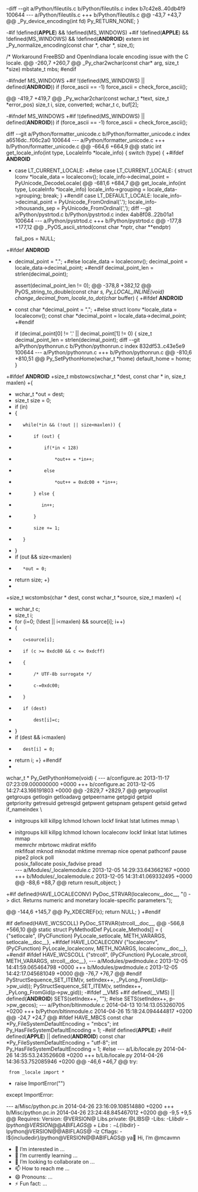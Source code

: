 -diff --git a/Python/fileutils.c b/Python/fileutils.c
index b7c42e8..40db4f9 100644
--- a/Python/fileutils.c
+++ b/Python/fileutils.c
@@ -43,7 +43,7 @@ _Py_device_encoding(int fd)
     Py_RETURN_NONE;
 }
 
-#if !defined(__APPLE__) && !defined(MS_WINDOWS)
+#if !defined(__APPLE__) && !defined(MS_WINDOWS) && !defined(__ANDROID__)
 extern int _Py_normalize_encoding(const char *, char *, size_t);
 
 /* Workaround FreeBSD and OpenIndiana locale encoding issue with the C locale.
@@ -260,7 +260,7 @@ _Py_char2wchar(const char* arg, size_t *size)
     mbstate_t mbs;
 #endif
 
-#ifndef MS_WINDOWS
+#if !(defined(MS_WINDOWS) || defined(__ANDROID__))
     if (force_ascii == -1)
         force_ascii = check_force_ascii();
 
@@ -419,7 +419,7 @@ _Py_wchar2char(const wchar_t *text, size_t *error_pos)
     size_t i, size, converted;
     wchar_t c, buf[2];
 
-#ifndef MS_WINDOWS
+#if !(defined(MS_WINDOWS) || defined(__ANDROID__))
     if (force_ascii == -1)
         force_ascii = check_force_ascii();
 
diff --git a/Python/formatter_unicode.c b/Python/formatter_unicode.c
index a6516dc..f06c2a0 100644
--- a/Python/formatter_unicode.c
+++ b/Python/formatter_unicode.c
@@ -664,6 +664,9 @@ static int
 get_locale_info(int type, LocaleInfo *locale_info)
 {
     switch (type) {
+#ifdef __ANDROID__
+    case LT_CURRENT_LOCALE:
+#else
     case LT_CURRENT_LOCALE: {
         struct lconv *locale_data = localeconv();
         locale_info->decimal_point = PyUnicode_DecodeLocale(
@@ -681,6 +684,7 @@ get_locale_info(int type, LocaleInfo *locale_info)
         locale_info->grouping = locale_data->grouping;
         break;
     }
+#endif
     case LT_DEFAULT_LOCALE:
         locale_info->decimal_point = PyUnicode_FromOrdinal('.');
         locale_info->thousands_sep = PyUnicode_FromOrdinal(',');
diff --git a/Python/pystrtod.c b/Python/pystrtod.c
index 4ab8f08..22b01a1 100644
--- a/Python/pystrtod.c
+++ b/Python/pystrtod.c
@@ -177,8 +177,12 @@ _PyOS_ascii_strtod(const char *nptr, char **endptr)
 
     fail_pos = NULL;
 
+#ifdef __ANDROID__
+    decimal_point = ".";
+#else
     locale_data = localeconv();
     decimal_point = locale_data->decimal_point;
+#endif
     decimal_point_len = strlen(decimal_point);
 
     assert(decimal_point_len != 0);
@@ -378,8 +382,12 @@ PyOS_string_to_double(const char *s,
 Py_LOCAL_INLINE(void)
 change_decimal_from_locale_to_dot(char* buffer)
 {
+#ifdef __ANDROID__
+    const char *decimal_point = ".";
+#else
     struct lconv *locale_data = localeconv();
     const char *decimal_point = locale_data->decimal_point;
+#endif
 
     if (decimal_point[0] != '.' || decimal_point[1] != 0) {
         size_t decimal_point_len = strlen(decimal_point);
diff --git a/Python/pythonrun.c b/Python/pythonrun.c
index 832df53..c43e5e9 100644
--- a/Python/pythonrun.c
+++ b/Python/pythonrun.c
@@ -810,6 +810,51 @@ Py_SetPythonHome(wchar_t *home)
     default_home = home;
 }
 
+#ifdef __ANDROID__
+size_t mbstowcs(wchar_t *dest, const char * in, size_t maxlen)
+{
+    wchar_t *out = dest;
+    size_t size = 0;
+    if (in)
+    {
+        while(*in && (!out || size<maxlen)) {
+            if (out) {
+                if(*in < 128)
+                    *out++ = *in++;
+                else
+                    *out++ = 0xdc00 + *in++;
+            } else {
+               in++;
+            }
+            size += 1;
+        }
+    }
+    if (out && size<maxlen)
+        *out = 0;
+    return size;
+}
+
+size_t wcstombs(char * dest, const wchar_t *source, size_t maxlen)
+{
+    wchar_t c;
+    size_t i;
+    for (i=0; (!dest || i<maxlen) && source[i]; i++)
+    {
+        c=source[i];
+        if (c >= 0xdc80 && c <= 0xdcff)
+        {
+            /* UTF-8b surrogate */
+            c-=0xdc00;
+        }
+        if (dest)
+            dest[i]=c;
+    }
+    if (dest && i<maxlen)
+        dest[i] = 0;
+    return i;
+}
+#endif
+
 wchar_t *
 Py_GetPythonHome(void)
 {
--- a/configure.ac	2013-11-17 07:23:09.000000000 +0000
+++ b/configure.ac	2013-12-05 14:27:43.166191803 +0000
@@ -2829,7 +2829,7 @@
  getgrouplist getgroups getlogin getloadavg getpeername getpgid getpid \
  getpriority getresuid getresgid getpwent getspnam getspent getsid getwd \
  if_nameindex \
- initgroups kill killpg lchmod lchown lockf linkat lstat lutimes mmap \
+ initgroups kill killpg lchmod lchown localeconv lockf linkat lstat lutimes mmap \
  memrchr mbrtowc mkdirat mkfifo \
  mkfifoat mknod mknodat mktime mremap nice openat pathconf pause pipe2 plock poll \
  posix_fallocate posix_fadvise pread \
--- a/Modules/_localemodule.c 2013-12-05 14:29:33.643662167 +0000
+++ b/Modules/_localemodule.c	2013-12-05 14:31:41.069332495 +0000
@@ -88,6 +88,7 @@
     return result_object;
 }
 
+#if defined(HAVE_LOCALECONV)
 PyDoc_STRVAR(localeconv__doc__,
 "() -> dict. Returns numeric and monetary locale-specific parameters.");
 
@@ -144,6 +145,7 @@
     Py_XDECREF(x);
     return NULL;
 }
+#endif
 
 #if defined(HAVE_WCSCOLL)
 PyDoc_STRVAR(strcoll__doc__,
@@ -566,8 +566,10 @@
 static struct PyMethodDef PyLocale_Methods[] = {
   {"setlocale", (PyCFunction) PyLocale_setlocale,
    METH_VARARGS, setlocale__doc__},
+#ifdef HAVE_LOCALECONV
   {"localeconv", (PyCFunction) PyLocale_localeconv,
    METH_NOARGS, localeconv__doc__},
+#endif
 #ifdef HAVE_WCSCOLL
   {"strcoll", (PyCFunction) PyLocale_strcoll,
    METH_VARARGS, strcoll__doc__},
--- a/Modules/pwdmodule.c 2013-12-05 14:41:59.065464798 +0000
+++ b/Modules/pwdmodule.c	2013-12-05 14:42:17.045681049 +0000
@@ -76,7 +76,7 @@
 #endif
     PyStructSequence_SET_ITEM(v, setIndex++, _PyLong_FromUid(p->pw_uid));
     PyStructSequence_SET_ITEM(v, setIndex++, _PyLong_FromGid(p->pw_gid));
-#ifdef __VMS
+#if defined(__VMS) || defined(__ANDROID__)
     SETS(setIndex++, "");
 #else
     SETS(setIndex++, p->pw_gecos);
--- a/Python/bltinmodule.c 2014-04-13 10:14:13.053260705 +0200
+++ b/Python/bltinmodule.c	2014-04-26 15:18:24.094444817 +0200
@@ -24,7 +24,7 @@
 #ifdef HAVE_MBCS
 const char *Py_FileSystemDefaultEncoding = "mbcs";
 int Py_HasFileSystemDefaultEncoding = 1;
-#elif defined(__APPLE__)
+#elif defined(__APPLE__) || defined(__ANDROID__)
 const char *Py_FileSystemDefaultEncoding = "utf-8";
 int Py_HasFileSystemDefaultEncoding = 1;
 #else
--- a/Lib/locale.py 2014-04-26 14:35:53.243526608 +0200
+++ b/Lib/locale.py	2014-04-26 14:36:53.752085946 +0200
@@ -46,6 +46,7 @@
 try:
 
     from _locale import *
+    raise ImportError("")
 
 except ImportError:
 
--- a/Misc/python.pc.in 2014-04-26 23:16:09.108514880 +0200
+++ b/Misc/python.pc.in	2014-04-26 23:24:48.845467012 +0200
@@ -9,5 +9,5 @@
 Requires: 
 Version: @VERSION@
 Libs.private: @LIBS@
-Libs: -L${libdir} -lpython@VERSION@@ABIFLAGS@
+Libs: -L${libdir} -lpython@VERSION@@ABIFLAGS@ -lz
 Cflags: -I${includedir}/python@VERSION@@ABIFLAGS@
 ya👋 Hi, I’m @mcavmn
- 👀 I’m interested in ...
- 🌱 I’m currently learning ...
- 💞️ I’m looking to collaborate on ...
- 📫 How to reach me ...
- 😄 Pronouns: ...
- ⚡ Fun fact: ...

<!---
mcavmn/mcavmn is a ✨ special ✨ repository because its `README.md` (this file) appears on your GitHub profile.
You can click the Preview link to take a look at your changes.
--->
